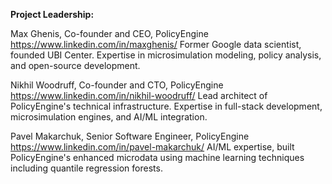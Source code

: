**Project Leadership:**

Max Ghenis, Co-founder and CEO, PolicyEngine
https://www.linkedin.com/in/maxghenis/
Former Google data scientist, founded UBI Center. Expertise in microsimulation modeling, policy analysis, and open-source development.

Nikhil Woodruff, Co-founder and CTO, PolicyEngine
https://www.linkedin.com/in/nikhil-woodruff/
Lead architect of PolicyEngine's technical infrastructure. Expertise in full-stack development, microsimulation engines, and AI/ML integration.

Pavel Makarchuk, Senior Software Engineer, PolicyEngine
https://www.linkedin.com/in/pavel-makarchuk/
AI/ML expertise, built PolicyEngine's enhanced microdata using machine learning techniques including quantile regression forests.
